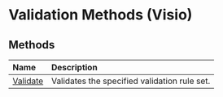 
# Validation Methods (Visio)

## Methods



|**Name**|**Description**|
|:-----|:-----|
|[Validate](9e8b8bcd-674e-c7ac-543c-027ed02519cd.md)|Validates the specified validation rule set.|

